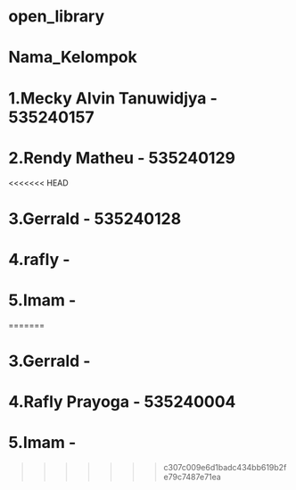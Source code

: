 # open_library

# Nama_Kelompok

# 1.Mecky Alvin Tanuwidjya - 535240157

# 2.Rendy Matheu - 535240129

<<<<<<< HEAD
# 3.Gerrald - 535240128

# 4.rafly -

# 5.Imam -
=======
# 3.Gerrald -

# 4.Rafly Prayoga - 535240004
 
# 5.Imam -
>>>>>>> c307c009e6d1badc434bb619b2fe79c7487e71ea
